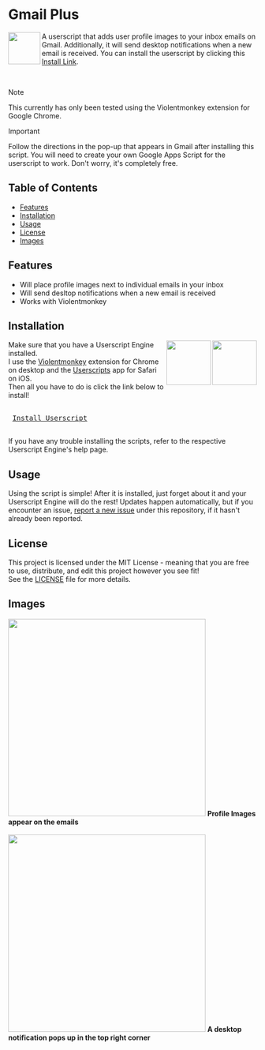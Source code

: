 # Gmail Plus

<img align="left" height="65vw" src="https://repository-images.githubusercontent.com/714702785/a02d79a1-227a-4179-9722-1c6f1610947e">

A userscript that adds user profile images to your inbox emails on Gmail. Additionally, it will send desktop notifications when a new email is received. You can install the userscript by clicking this [Install Link](https://raw.githubusercontent.com/Oshanotter/Gmail-Plus/main/Gmail-Plus.user.js).

</br>

> [!NOTE]  
> This currently has only been tested using the Violentmonkey extension for Google Chrome.

> [!IMPORTANT]  
> Follow the directions in the pop-up that appears in Gmail after installing this script. You will need to create your own Google Apps Script for the userscript to work. Don't worry, it's completely free.
## Table of Contents

- [Features](#features)
- [Installation](#installation)
- [Usage](#usage)
- [License](#license)
- [Images](#images)

## Features

- Will place profile images next to individual emails in your inbox
- Will send desltop notifications when a new email is received
- Works with Violentmonkey

## Installation
<a href="https://apps.apple.com/xk/app/userscripts/id1463298887">
<img align="right" height="90vw" src="https://is1-ssl.mzstatic.com/image/thumb/Purple116/v4/e1/bf/c0/e1bfc04c-2745-5942-dcfc-e5f73d7874ad/AppIcon-85-220-4-2x.png/460x0w.webp">
</a>
<a href="https://chromewebstore.google.com/detail/violentmonkey/jinjaccalgkegednnccohejagnlnfdag">
<img align="right" height="90vw" src="https://violentmonkey.github.io/static/vm-6437e4e5a400c6eff1c23ead4d549b0a.png">
</a>


Make sure that you have a Userscript Engine installed.  
I use the [Violentmonkey](https://chromewebstore.google.com/detail/violentmonkey/jinjaccalgkegednnccohejagnlnfdag) extension for Chrome on desktop and the [Userscripts](https://apps.apple.com/xk/app/userscripts/id1463298887) app for Safari on iOS.  
Then all you have to do is click the link below to install!  

<kbd> <br> [Install Userscript](https://raw.githubusercontent.com/Oshanotter/Gmail-Plus/main/Gmail-Plus.user.js) <br> </kbd>

If you have any trouble installing the scripts, refer to the respective Userscript Engine's help page.

## Usage

Using the script is simple! After it is installed, just forget about it and your Userscript Engine will do the rest!
Updates happen automatically, but if you encounter an issue, [report a new issue](../../issues) under this repository, if it hasn't already been reported.

## License

This project is licensed under the MIT License - meaning that you are free to use, distribute, and edit this project however you see fit!  
See the [LICENSE](./LICENSE) file for more details.

## Images

<p align="left">
  <img src="https://i.imgur.com/Sokt6Nf.png" width="400vw" />
  <strong>Profile Images appear on the emails</strong>
  <br>
  <br>
  <img src="https://i.imgur.com/fQLg4md.png" width="400vw" />
  <strong>A desktop notification pops up in the top right corner</strong>
</p>
